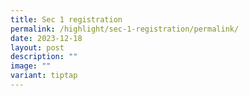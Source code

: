 ```yaml
---
title: Sec 1 registration
permalink: /highlight/sec-1-registration/permalink/
date: 2023-12-18
layout: post
description: ""
image: ""
variant: tiptap
---
```


